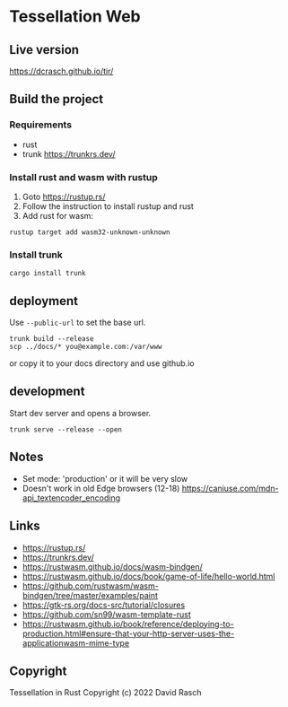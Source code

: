 # Tessellation Web

## Live version

https://dcrasch.github.io/tir/

## Build the project

### Requirements

* rust
* trunk https://trunkrs.dev/

### Install rust and wasm with rustup

1. Goto https://rustup.rs/
2. Follow the instruction to install rustup and rust
3. Add rust for wasm:
```
rustup target add wasm32-unknown-unknown
```

### Install trunk

```
cargo install trunk
```

## deployment

Use `--public-url` to set the base url.
```
trunk build --release
scp ../docs/* you@example.com:/var/www
```

or copy it to your docs directory and use github.io

## development

Start dev server and opens a browser.
```
trunk serve --release --open
```

## Notes

* Set mode: 'production' or it will be very slow
* Doesn't work in old Edge browsers (12-18) https://caniuse.com/mdn-api_textencoder_encoding

## Links

* https://rustup.rs/
* https://trunkrs.dev/
* https://rustwasm.github.io/docs/wasm-bindgen/
* https://rustwasm.github.io/docs/book/game-of-life/hello-world.html
* https://github.com/rustwasm/wasm-bindgen/tree/master/examples/paint
* https://gtk-rs.org/docs-src/tutorial/closures
* https://github.com/sn99/wasm-template-rust
* https://rustwasm.github.io/book/reference/deploying-to-production.html#ensure-that-your-http-server-uses-the-applicationwasm-mime-type

## Copyright

Tessellation in Rust Copyright (c) 2022 David Rasch